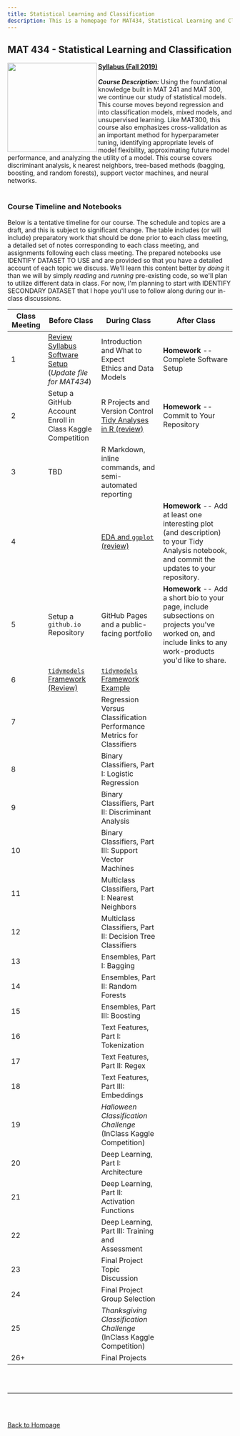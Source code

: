 ```yaml
---
title: Statistical Learning and Classification
description: This is a homepage for MAT434, Statistical Learning and Classification, with Dr. Gilbert at Southern New Hampshire University. This course introduces students to the construction, assessment, and interpretation of models in the classification setting. Depending on student interest, applications in computer vision, natural language processing, and/or deep learning are also explored.
---
```


## MAT 434 - Statistical Learning and Classification

<img src="/SiteFiles/ISLR.png" align="left" width=200>[**Syllabus (Fall 2019)**](https://drive.google.com/file/d/1V6PKm13JjhWp4BjsRyCOQjK2ZtQioRe1/view?usp=share_link)<br/>
<br/>
***Course Description:*** Using the foundational knowledge built in MAT 241 and MAT 300, we continue our study of statistical models. This course moves beyond regression and into classification models, mixed models, and unsupervised learning. Like MAT300, this course also emphasizes cross-validation as an important method for  hyperparameter tuning, identifying appropriate levels of model flexibility, approximating future model performance, and analyzing the utility of a model. This course covers discriminant analysis, k nearest neighbors, tree-based methods (bagging, boosting, and random forests), support vector machines, and neural networks.<br/>
<br/>

### Course Timeline and Notebooks

Below is a tentative timeline for our course. The schedule and topics are a draft, and this is subject to significant change. The table includes (or will include) preparatory work that should be done prior to each class meeting, a detailed set of notes corresponding to each class meeting, and assignments following each class meeting. The prepared notebooks use IDENTIFY DATASET TO USE and are provided so that you have a detailed account of each topic we discuss. We'll learn this content better by *doing* it than we will by simply *reading* and *running* pre-existing code, so we'll plan to utilize different data in class. For now, I'm planning to start with IDENTIFY SECONDARY DATASET that I hope you'll use to follow along during our in-class discussions. 

| Class Meeting | Before Class | During Class | After Class |
|---------------|--------------|--------------|-------------|
| 1 | [Review Syllabus](https://drive.google.com/file/d/1V6PKm13JjhWp4BjsRyCOQjK2ZtQioRe1/view?usp=share_link) <br/> [Software Setup](https://agmath.github.io/ClassificationCourse/SoftwareSetup.html) (*Update file for MAT434*) | Introduction and What to Expect <br/> Ethics and Data Models | **Homework** -- Complete Software Setup |
| 2 | Setup a GitHub Account <br/> Enroll in Class Kaggle Competition | R Projects and Version Control <br/> [Tidy Analyses in R (review)](https://agmath.github.io/ClassificationCourse/x_CrashCourse_TidyR.html) | **Homework** -- Commit to Your Repository |
| 3 | TBD | R Markdown, inline commands, and semi-automated reporting |  |
| 4 |  | [EDA and `ggplot` (review)](https://agmath.github.io/ClassificationCourse/x_DataViz_Primer.html) | **Homework** -- Add at least one interesting plot (and description) to your Tidy Analysis notebook, and commit the updates to your repository. | 
| 5 | Setup a `github.io` Repository | GitHub Pages and a public-facing portfolio | **Homework** -- Add a short bio to your page, include subsections on projects you've worked on, and include links to any work-products you'd like to share.
| 6 | [`tidymodels` Framework (Review)](https://agmath.github.io/ClassificationCourse/x_ModelingFrameworkAndTidymodelsReview.html) | [`tidymodels` Framework Example](https://agmath.github.io/ClassificationCourse/x_TidymodelsExample.html) |  |
| 7 |  | Regression Versus Classification <br/> Performance Metrics for Classifiers |  |
| 8 |  | Binary Classifiers, Part I: Logistic Regression |  |
| 9 |  | Binary Classifiers, Part II: Discriminant Analysis |  |
| 10 |  | Binary Classifiers, Part III: Support Vector Machines |  |
| 11 |  | Multiclass Classifiers, Part I: Nearest Neighbors |  |
| 12 |  | Multiclass Classifiers, Part II: Decision Tree Classifiers |  |
| 13 |  | Ensembles, Part I: Bagging |  |
| 14 |  | Ensembles, Part II: Random Forests |  |
| 15 |  | Ensembles, Part III: Boosting |  |
| 16 |  | Text Features, Part I: Tokenization |  |
| 17 |  | Text Features, Part II: Regex |  |
| 18 |  | Text Features, Part III: Embeddings |  |
| 19 |  | *Halloween Classification Challenge* <br/> (InClass Kaggle Competition) |  |
| 20 |  | Deep Learning, Part I: Architecture |  |
| 21 |  | Deep Learning, Part II: Activation Functions |  |
| 22 |  | Deep Learning, Part III: Training and Assessment |  |
| 23 |  | Final Project Topic Discussion |  |
| 24 |  | Final Project Group Selection |  |
| 25 |  | *Thanksgiving Classification Challenge* <br/> (InClass Kaggle Competition) |  |
| 26+ |  | Final Projects |  |

<br/>
<br/>

***

<br/>
<br/>

[Back to Hompage](https://agmath.github.io/)
